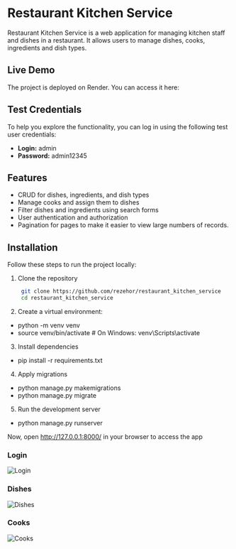 # Restaurant Kitchen Service

Restaurant Kitchen Service is a web application for managing kitchen staff and dishes in a restaurant. It allows users to manage dishes, cooks, ingredients and dish types.

## Live Demo

The project is deployed on Render. You can access it here:  



## Test Credentials

To help you explore the functionality, you can log in using the following test user credentials:

- **Login:** admin
- **Password:** admin12345

## Features

- CRUD for dishes, ingredients, and dish types
- Manage cooks and assign them to dishes
- Filter dishes and ingredients using search forms
- User authentication and authorization
- Pagination for pages to make it easier to view large numbers of records.


## Installation

Follow these steps to run the project locally:

1. Clone the repository
   ```bash
    git clone https://github.com/rezehor/restaurant_kitchen_service
    cd restaurant_kitchen_service

2. Create a virtual environment:
- python -m venv venv
- source venv/bin/activate  # On Windows: venv\Scripts\activate

3. Install dependencies
- pip install -r requirements.txt

4. Apply migrations
- python manage.py makemigrations
- python manage.py migrate

5. Run the development server
- python manage.py runserver

Now, open http://127.0.0.1:8000/ in your browser to access the app

### Login

![Login](login.png)

### Dishes

![Dishes](Dishes.png)

### Cooks

![Cooks](Cooks.png)


